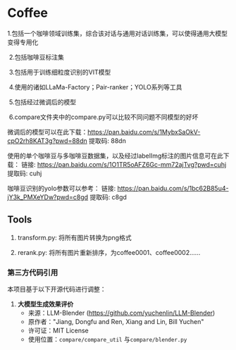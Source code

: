 # Coffee

​	1.包括一个咖啡领域训练集，综合该对话与通用对话训练集，可以使得通用大模型变得专用化

​	2.包括咖啡豆标注集

​	3.包括用于训练细粒度识别的VIT模型

​	4.使用的诸如LLaMa-Factory；Pair-ranker；YOLO系列等工具

​	5.包括经过微调后的模型

​	6.compare文件夹中的compare.py可以比较不同问题不同模型的好坏



微调后的模型可以在此下载：https://pan.baidu.com/s/1MybxSaOkV-cpO2rh8KAT3g?pwd=88dn 提取码: 88dn

使用的单个咖啡豆与多咖啡豆数据集，以及经过labelImg标注的图片信息可在此下载：
链接: https://pan.baidu.com/s/1O1TR5oAFZ6Gc-mm72ajTvg?pwd=cuhj 提取码: cuhj

咖啡豆识别的yolo参数可以参考：
链接: https://pan.baidu.com/s/1bc62B85u4-jY3k_PMXeYDw?pwd=c8gd 提取码: c8gd

## Tools

   1. transform.py: 将所有图片转换为png格式
   
   2. rerank.py: 将所有图片重新排序，为coffee0001、coffee0002......

### 第三方代码引用
本项目基于以下开源代码进行调整：

1. **大模型生成效果评价**  
   - 来源：LLM-Blender (https://github.com/yuchenlin/LLM-Blender)  
   - 原作者："Jiang, Dongfu and Ren, Xiang and Lin, Bill Yuchen"  
   - 许可证：MIT License  
   - 使用位置：`compare/compare_util` 与`compare/blender.py`